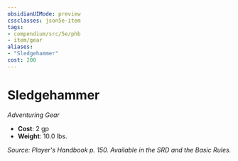 ```yaml
---
obsidianUIMode: preview
cssclasses: json5e-item
tags:
- compendium/src/5e/phb
- item/gear
aliases: 
- "Sledgehammer"
cost: 200
---
```

# Sledgehammer
*Adventuring Gear*  

- **Cost**: 2 gp
- **Weight**: 10.0 lbs.

*Source: Player's Handbook p. 150. Available in the SRD and the Basic Rules.*